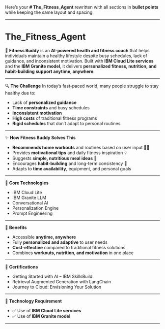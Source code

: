 Here’s your **# The\_Fitness\_Agent** rewritten with all sections in **bullet points** while keeping the same layout and spacing.

---

# **The\_Fitness\_Agent**

💪 **Fitness Buddy** is an **AI-powered health and fitness coach** that helps individuals maintain a healthy lifestyle despite busy schedules, lack of guidance, and inconsistent motivation. Built with **IBM Cloud Lite services** and the **IBM Granite model**, it delivers **personalized fitness, nutrition, and habit-building support anytime, anywhere**.

---

🔍 **The Challenge**
In today’s fast-paced world, many people struggle to stay healthy due to:

* Lack of **personalized guidance**
* **Time constraints** and busy schedules
* **Inconsistent motivation**
* **High costs** of traditional fitness programs
* **Rigid schedules** that don’t adapt to personal routines

---

✨ **How Fitness Buddy Solves This**

* **Recommends home workouts** and routines based on user input 🏋️‍♂️
* Provides **motivational tips** and daily fitness inspiration 💡
* Suggests **simple, nutritious meal ideas** 🥗
* Encourages **habit-building** and long-term consistency 📆
* Adapts to **time availability**, equipment, and personal goals

---

🧠 **Core Technologies**

* IBM Cloud Lite
* IBM Granite LLM
* Conversational AI
* Personalization Engine
* Prompt Engineering

---

🚀 **Benefits**

* Accessible **anytime, anywhere**
* Fully **personalized and adaptive** to user needs
* **Cost-effective** compared to traditional fitness solutions
* Combines **workouts, nutrition, and motivation** in one place

---

🏅 **Certifications**

* Getting Started with AI – IBM SkillsBuild
* Retrieval Augmented Generation with LangChain
* Journey to Cloud: Envisioning Your Solution

---

📌 **Technology Requirement**

* ✅ Use of **IBM Cloud Lite services**
* ✅ Use of **IBM Granite model**

---

